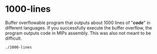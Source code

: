 # 1000-lines

Buffer overflowable program that outputs about 1000 lines of "***code***" in different languages. If you successfully execute the buffer overflow, the program outputs code in MIPs assembly. This was also not meant to be difficult.

```
./1000-lines
```
